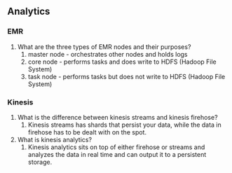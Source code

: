 ## Analytics

### EMR
1. What are the three types of EMR nodes and their purposes?
    1. master node - orchestrates other nodes and holds logs
    2. core node - performs tasks and does write to HDFS (Hadoop File System)
    3. task node - performs tasks but does not write to HDFS (Hadoop File System)

### Kinesis
1. What is the difference between kinesis streams and kinesis firehose?
    1. Kinesis streams has shards that persist your data, while the data in firehose has to be dealt with on the spot.
2. What is kinesis analytics?
    1. Kinesis analytics sits on top of either firehose or streams and analyzes the data in real time and can output it to a persistent storage.